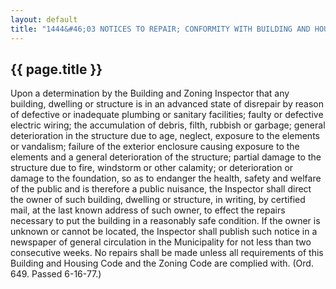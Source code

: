 ---
layout: default 
title: "1444&#46;03 NOTICES TO REPAIR; CONFORMITY WITH BUILDING AND HOUSING AND ZONING CODES REQUIRED."---

{{ page.title }}
----------------

Upon a determination by the Building and Zoning Inspector that any
building, dwelling or structure is in an advanced state of disrepair by
reason of defective or inadequate plumbing or sanitary facilities;
faulty or defective electric wiring; the accumulation of debris, filth,
rubbish or garbage; general deterioration in the structure due to age,
neglect, exposure to the elements or vandalism; failure of the exterior
enclosure causing exposure to the elements and a general deterioration
of the structure; partial damage to the structure due to fire, windstorm
or other calamity; or deterioration or damage to the foundation, so as
to endanger the health, safety and welfare of the public and is
therefore a public nuisance, the Inspector shall direct the owner of
such building, dwelling or structure, in writing, by certified mail, at
the last known address of such owner, to effect the repairs necessary to
put the building in a reasonably safe condition. If the owner is unknown
or cannot be located, the Inspector shall publish such notice in a
newspaper of general circulation in the Municipality for not less than
two consecutive weeks. No repairs shall be made unless all requirements
of this Building and Housing Code and the Zoning Code are complied with.
(Ord. 649. Passed 6-16-77.)
